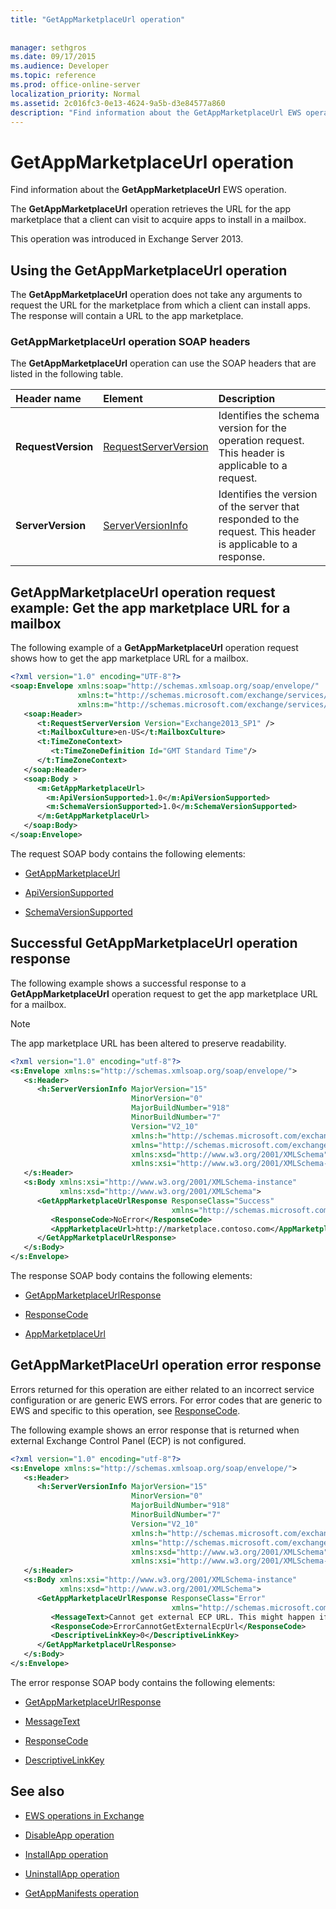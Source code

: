 ```yaml
---
title: "GetAppMarketplaceUrl operation"
 
 
manager: sethgros
ms.date: 09/17/2015
ms.audience: Developer
ms.topic: reference
ms.prod: office-online-server
localization_priority: Normal
ms.assetid: 2c016fc3-0e13-4624-9a5b-d3e84577a860
description: "Find information about the GetAppMarketplaceUrl EWS operation."
---
```


# GetAppMarketplaceUrl operation

Find information about the **GetAppMarketplaceUrl** EWS operation. 
  
The **GetAppMarketplaceUrl** operation retrieves the URL for the app marketplace that a client can visit to acquire apps to install in a mailbox. 
  
This operation was introduced in Exchange Server 2013.
  
## Using the GetAppMarketplaceUrl operation

The **GetAppMarketplaceUrl** operation does not take any arguments to request the URL for the marketplace from which a client can install apps. The response will contain a URL to the app marketplace. 
  
### GetAppMarketplaceUrl operation SOAP headers

The **GetAppMarketplaceUrl** operation can use the SOAP headers that are listed in the following table. 
  
|**Header name**|**Element**|**Description**|
|:-----|:-----|:-----|
|**RequestVersion** <br/> |[RequestServerVersion](requestserverversion.md) <br/> |Identifies the schema version for the operation request. This header is applicable to a request.  <br/> |
|**ServerVersion** <br/> |[ServerVersionInfo](serverversioninfo.md) <br/> |Identifies the version of the server that responded to the request. This header is applicable to a response.  <br/> |
   
## GetAppMarketplaceUrl operation request example: Get the app marketplace URL for a mailbox

The following example of a **GetAppMarketplaceUrl** operation request shows how to get the app marketplace URL for a mailbox. 
  
```XML
<?xml version="1.0" encoding="UTF-8"?>
<soap:Envelope xmlns:soap="http://schemas.xmlsoap.org/soap/envelope/"
               xmlns:t="http://schemas.microsoft.com/exchange/services/2006/types"
               xmlns:m="http://schemas.microsoft.com/exchange/services/2006/messages">
   <soap:Header>
      <t:RequestServerVersion Version="Exchange2013_SP1" />
      <t:MailboxCulture>en-US</t:MailboxCulture>
      <t:TimeZoneContext>
         <t:TimeZoneDefinition Id="GMT Standard Time"/>
      </t:TimeZoneContext>
   </soap:Header>
   <soap:Body >
      <m:GetAppMarketplaceUrl>
        <m:ApiVersionSupported>1.0</m:ApiVersionSupported>
        <m:SchemaVersionSupported>1.0</m:SchemaVersionSupported>
      </m:GetAppMarketplaceUrl>
   </soap:Body>
</soap:Envelope>

```

The request SOAP body contains the following elements:
  
- [GetAppMarketplaceUrl](getappmarketplaceurl.md)
    
- [ApiVersionSupported](apiversionsupported.md)
    
- [SchemaVersionSupported](schemaversionsupported.md)
    
## Successful GetAppMarketplaceUrl operation response

The following example shows a successful response to a **GetAppMarketplaceUrl** operation request to get the app marketplace URL for a mailbox. 
  
> [!NOTE]
> The app marketplace URL has been altered to preserve readability. 
  
```XML
<?xml version="1.0" encoding="utf-8"?>
<s:Envelope xmlns:s="http://schemas.xmlsoap.org/soap/envelope/">
   <s:Header>
      <h:ServerVersionInfo MajorVersion="15" 
                           MinorVersion="0" 
                           MajorBuildNumber="918" 
                           MinorBuildNumber="7" 
                           Version="V2_10" 
                           xmlns:h="http://schemas.microsoft.com/exchange/services/2006/types"
                           xmlns="http://schemas.microsoft.com/exchange/services/2006/types" 
                           xmlns:xsd="http://www.w3.org/2001/XMLSchema" 
                           xmlns:xsi="http://www.w3.org/2001/XMLSchema-instance"/>
   </s:Header>
   <s:Body xmlns:xsi="http://www.w3.org/2001/XMLSchema-instance" 
           xmlns:xsd="http://www.w3.org/2001/XMLSchema">
      <GetAppMarketplaceUrlResponse ResponseClass="Success" 
                                    xmlns="http://schemas.microsoft.com/exchange/services/2006/messages">
         <ResponseCode>NoError</ResponseCode>
         <AppMarketplaceUrl>http://marketplace.contoso.com</AppMarketplaceUrl>
      </GetAppMarketplaceUrlResponse>
   </s:Body>
</s:Envelope>

```

The response SOAP body contains the following elements:
  
- [GetAppMarketplaceUrlResponse](getappmarketplaceurlresponse.md)
    
- [ResponseCode](responsecode.md)
    
- [AppMarketplaceUrl](appmarketplaceurl.md)
    
## GetAppMarketPlaceUrl operation error response

Errors returned for this operation are either related to an incorrect service configuration or are generic EWS errors. For error codes that are generic to EWS and specific to this operation, see [ResponseCode](responsecode.md). 
  
The following example shows an error response that is returned when external Exchange Control Panel (ECP) is not configured.
  
```XML
<?xml version="1.0" encoding="utf-8"?>
<s:Envelope xmlns:s="http://schemas.xmlsoap.org/soap/envelope/">
   <s:Header>
      <h:ServerVersionInfo MajorVersion="15" 
                           MinorVersion="0" 
                           MajorBuildNumber="918" 
                           MinorBuildNumber="7" 
                           Version="V2_10" 
                           xmlns:h="http://schemas.microsoft.com/exchange/services/2006/types" 
                           xmlns="http://schemas.microsoft.com/exchange/services/2006/types" 
                           xmlns:xsd="http://www.w3.org/2001/XMLSchema" 
                           xmlns:xsi="http://www.w3.org/2001/XMLSchema-instance"/>
   </s:Header>
   <s:Body xmlns:xsi="http://www.w3.org/2001/XMLSchema-instance" 
           xmlns:xsd="http://www.w3.org/2001/XMLSchema">
      <GetAppMarketplaceUrlResponse ResponseClass="Error" 
                                    xmlns="http://schemas.microsoft.com/exchange/services/2006/messages">
         <MessageText>Cannot get external ECP URL. This might happen if external ECP URL isn't configured.</MessageText>
         <ResponseCode>ErrorCannotGetExternalEcpUrl</ResponseCode>
         <DescriptiveLinkKey>0</DescriptiveLinkKey>
      </GetAppMarketplaceUrlResponse>
   </s:Body>
</s:Envelope>
```

The error response SOAP body contains the following elements:
  
- [GetAppMarketplaceUrlResponse](getappmarketplaceurlresponse.md)
    
- [MessageText](messagetext.md)
    
- [ResponseCode](responsecode.md)
    
- [DescriptiveLinkKey](descriptivelinkkey.md)
    
## See also

- [EWS operations in Exchange](ews-operations-in-exchange.md)
    
- [DisableApp operation](disableapp-operation.md)
    
- [InstallApp operation](installapp-operation.md)
    
- [UninstallApp operation](uninstallapp-operation.md)
    
- [GetAppManifests operation](getappmanifests-operation.md)
    

